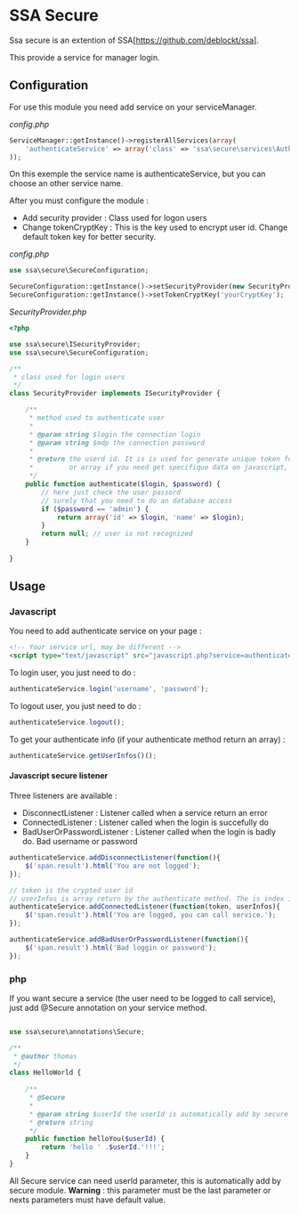 # SSA Secure

Ssa secure is an extention of SSA[https://github.com/deblockt/ssa].

This provide a service for manager login.

## Configuration

For use this module you need add service on your serviceManager.

*config.php*
``` php
ServiceManager::getInstance()->registerAllServices(array(
    'authenticateService' => array('class' => 'ssa\secure\services\AuthenticateService')
));
```

On this exemple the service name is authenticateService, but you can choose an other service name.

After you must configure the module : 

- Add security provider : Class used for logon users
- Change tokenCryptKey : This is the key used to encrypt user id. Change default token key for better security.

*config.php*
``` php
use ssa\secure\SecureConfiguration;

SecureConfiguration::getInstance()->setSecurityProvider(new SecurityProvider());
SecureConfiguration::getInstance()->setTokenCryptKey('yourCryptKey');
```

*SecurityProvider.php*
``` php
<?php

use ssa\secure\ISecurityProvider;
use ssa\secure\SecureConfiguration;

/**
 * class used for login users
 */
class SecurityProvider implements ISecurityProvider {

	/**
	 * method used to authenticate user
	 *
	 * @param string $login the connection login
	 * @param string $mdp the connection password
	 *
	 * @return the userd id. It is is used for generate unique token for this user. null is user not exists.
	 * 		   or array if you need get specifique data on javascript, array need have a id key (it'is a unique if for identifiate user)
	 */
	public function authenticate($login, $password) {
		// here just check the user passord
		// surely that you need to do an database access
		if ($password == 'admin') {
			return array('id' => $login, 'name' => $login);
		}
		return null; // user is not recognized
	}
	
}
```

## Usage

### Javascript

You need to add authenticate service on your page :

``` html
<!-- Your service url, may be different -->
<script type="text/javascript" src="javascript.php?service=authenticateService"></script>
```

To login user, you just need to do :

``` js
authenticateService.login('username', 'password');
```

To logout user, you just need to do :

``` js
authenticateService.logout();
```

To get your authenticate info (if your authenticate method return an array) :

``` js
authenticateService.getUserInfos()();
```

#### Javascript secure listener

Three listeners are available :

- DisconnectListener : Listener called when a service return an error
- ConnectedListener : Listener called when the login is succefully do
- BadUserOrPasswordListener : Listener called when the login is badly do. Bad username or password


``` js
authenticateService.addDisconnectListener(function(){
	$('span.result').html('You are not logged');
});

// token is the crypted user id
// userInfos is array return by the authenticate method. The is index is not available on client side.
authenticateService.addConnectedListener(function(token, userInfos){
	$('span.result').html('You are logged, you can call service.');
});

authenticateService.addBadUserOrPasswordListener(function(){
	$('span.result').html('Bad loggin or password');
});
```

### php

If you want secure a service (the user need to be logged to call service), just add @Secure annotation on your service method.

``` php 

use ssa\secure\annotations\Secure;

/**
 * @author thomas
 */
class HelloWorld {
    
    /**
	 * @Secure
	 *
     * @param string $userId the userId is automatically add by secure module. It's the id returned by authenticate method 
     * @return string 
     */
    public function helloYou($userId) {
        return 'hello ' .$userId.'!!!';
    }
}
```

All Secure service can need userId parameter, this is automatically add by secure module. **Warning** : this parameter must be the last parameter or nexts parameters must have default value. 